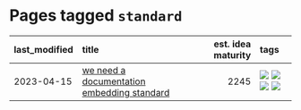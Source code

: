 # Pages tagged `standard`

|last_modified|title|est. idea maturity|tags
|:---|:---|---:|:---|
|2023-04-15|[we need a documentation embedding standard](../doc-embed-standard.md)|2245|[![](https://img.shields.io/badge/tag-accessibility-77485f)](../tags/accessibility.md) [![](https://img.shields.io/badge/tag-documentation-90446b)](../tags/documentation.md) [![](https://img.shields.io/badge/tag-standard-35d2ce)](../tags/standard.md) [![](https://img.shields.io/badge/tag-tooling-c6963e)](../tags/tooling.md)|